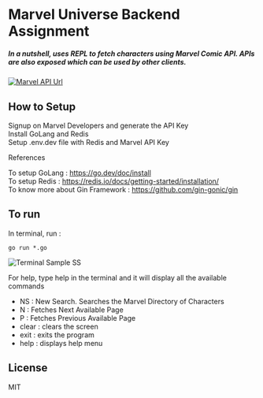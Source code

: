 <h1 class="code-line" data-line-start=0 data-line-end=1 ><a id="Marvel_Universe_Backend_Assignment_0"></a>Marvel Universe Backend Assignment</h1>
<h5 class="code-line" data-line-start=1 data-line-end=2 ><a id="In_a_nutshell_uses_REPL_to_fetch_characters_using_Marvel_Comic_API_APIs_are_also_exposed_which_can_be_used_by_other_clients_1"></a>In a nutshell, uses REPL to fetch characters using Marvel Comic API. APIs are also exposed which can be used by other clients.</h5>
<p class="has-line-data" data-line-start="3" data-line-end="4"><a href="https://developer.marvel.com/"><img src="https://seeklogo.com/images/M/Marvel_Comics-logo-D489AEB9C1-seeklogo.com.png" alt="Marvel API Url"></a></p>
<h2 class="code-line" data-line-start=5 data-line-end=6 ><a id="How_to_Setup_5"></a>How to Setup</h2>
<p class="has-line-data" data-line-start="6" data-line-end="9">Signup on Marvel Developers and generate the API Key<br>
Install GoLang and Redis<br>
Setup .env.dev file with Redis and Marvel API Key</p>
<p class="has-line-data" data-line-start="10" data-line-end="11">References</p>
<p class="has-line-data" data-line-start="12" data-line-end="15">To setup GoLang : <a href="https://go.dev/doc/install">https://go.dev/doc/install</a><br>
To setup Redis : <a href="https://redis.io/docs/getting-started/installation/">https://redis.io/docs/getting-started/installation/</a><br>
To know more about Gin Framework : <a href="https://github.com/gin-gonic/gin">https://github.com/gin-gonic/gin</a></p>
<h2 class="code-line" data-line-start=16 data-line-end=17 ><a id="To_run_16"></a>To run</h2>
<p class="has-line-data" data-line-start="18" data-line-end="19">In terminal, run :</p>
<pre><code class="has-line-data" data-line-start="20" data-line-end="22" class="language-sh">go run *.go
</code></pre>
<p class="has-line-data" data-line-start="23" data-line-end="24"><img src="https://dl3.pushbulletusercontent.com/mycMKXPXeEDyU0UE02Wli6BxKgTjIUyB/Screenshot%20from%202022-08-30%2018-03-54.png" alt="Terminal Sample SS"></p>
<p class="has-line-data" data-line-start="25" data-line-end="26">For help, type help in the terminal and it will display all the available commands</p>
<ul>
<li class="has-line-data" data-line-start="27" data-line-end="28">NS : New Search. Searches the Marvel Directory of Characters</li>
<li class="has-line-data" data-line-start="28" data-line-end="29">N  : Fetches Next Available Page</li>
<li class="has-line-data" data-line-start="29" data-line-end="30">P : Fetches Previous Available Page</li>
<li class="has-line-data" data-line-start="30" data-line-end="31">clear : clears the screen</li>
<li class="has-line-data" data-line-start="31" data-line-end="32">exit : exits the program</li>
<li class="has-line-data" data-line-start="32" data-line-end="33">help : displays help menu</li>
</ul>
<h2 class="code-line" data-line-start=36 data-line-end=37 ><a id="License_36"></a>License</h2>
<p class="has-line-data" data-line-start="38" data-line-end="39">MIT</p>
